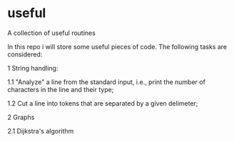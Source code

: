 # useful
A collection of useful routines

In this repo i will store some useful pieces of code. The following tasks are considered:

1 String handling:

  1.1 "Analyze" a line from the standard input, i.e., print the number of characters in the line and their type;

  1.2 Cut a line into tokens that are separated by a given delimeter;

2 Graphs

  2.1 Dijkstra's algorithm
